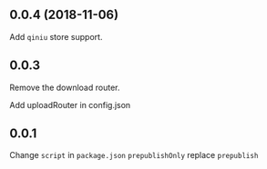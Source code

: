 ## 0.0.4 (2018-11-06)
Add `qiniu` store support.

## 0.0.3

Remove the download router.

Add uploadRouter in config.json
## 0.0.1

Change `script` in `package.json`
`prepublishOnly` replace `prepublish`